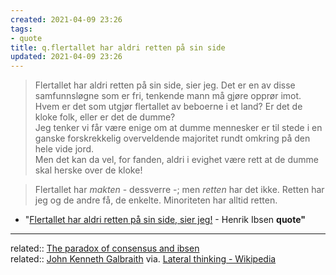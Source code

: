 ```yaml
---
created: 2021-04-09 23:26
tags:
- quote
title: q.flertallet har aldri retten på sin side
updated: 2021-04-09 23:26
---
```

   
>Flertallet har aldri retten på sin side, sier jeg. Det er en av disse samfunnsløgne som er fri, tenkende mann må gjøre opprør imot.   
>Hvem er det som utgjør flertallet av beboerne i et land? Er det de kloke folk, eller er det de dumme?    
>Jeg tenker vi får være enige om at dumme mennesker er til stede i en ganske forskrekkelig overveldende majoritet rundt omkring på den hele vide jord.   
>Men det kan da vel, for fanden, aldri i evighet være rett at de dumme skal herske over de kloke!   
   
>Flertallet har _makten_ - dessverre -; men _retten_ har det ikke. Retten har jeg og de andre få, de enkelte. Minoriteten har alltid retten.   
   
   
   
   
- "[Flertallet har aldri retten på sin side, sier jeg!](https://www.ordtak.no/sitat.php?id=2208) - Henrik Ibsen **quote"**   
   
   
---   
related:: [The paradox of consensus and ibsen](../www/The%20paradox%20of%20consensus%20and%20ibsen.md)   
related:: [John Kenneth Galbraith](https://en.wikipedia.org/wiki/John_Kenneth_Galbraith "John Kenneth Galbraith") via. [Lateral thinking - Wikipedia](https://en.wikipedia.org/wiki/Lateral_thinking)